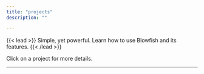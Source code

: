 ```yaml
---
title: "projects"
description: ""

---
```


{{< lead >}}
Simple, yet powerful. Learn how to use Blowfish and its features.
{{< /lead >}}

Click on a project for more details.

---
